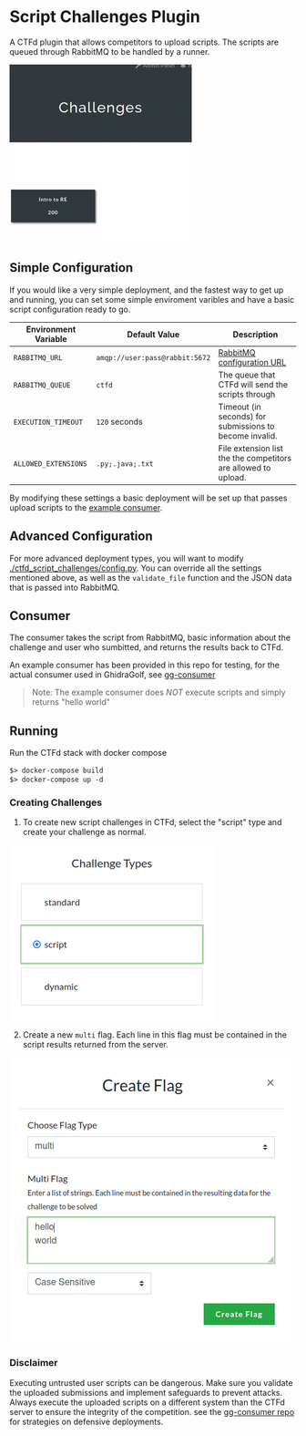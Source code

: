 # Script Challenges Plugin

A CTFd plugin that allows competitors to upload scripts. The scripts are queued through RabbitMQ to be handled by a runner.

![](./img/solve.gif)

## Simple Configuration
If you would like a very simple deployment, and the fastest way to get up and running, you can set some simple enviroment varibles and have a basic script configuration ready to go.

| **Environment Variable** | **Default Value** | **Description** |
|--------------------------|-------------------|-----------------|
|`RABBITMQ_URL` |`amqp://user:pass@rabbit:5672`| [RabbitMQ configuration URL](https://pika.readthedocs.io/en/latest/modules/parameters.html#urlparameters) |
|`RABBITMQ_QUEUE`|`ctfd`|The queue that CTFd will send the scripts through|
|`EXECUTION_TIMEOUT`|`120` seconds  |Timeout (in seconds) for submissions to become invalid.|
|`ALLOWED_EXTENSIONS`|`.py;.java;.txt`|File extension list the the competitors are allowed to upload.|

By modifying these settings a basic deployment will be set up that passes upload scripts to the [example consumer](./consumer).

## Advanced Configuration
For more advanced deployment types, you will want to modify [./ctfd_script_challenges/config.py](./ctfd_script_challenges/config.py). You can override all the settings mentioned above, as well as the `validate_file` function and the JSON data that is passed into RabbitMQ.

## Consumer

The consumer takes the script from RabbitMQ, basic information about the challenge and user who sumbitted, and returns the results back to CTFd.

An example consumer has been provided in this repo for testing, for the actual consumer used in GhidraGolf, see [gg-consumer](https://github.com/ghidragolf/gg-consumer)

>Note: The example consumer does _NOT_ execute scripts and simply returns "hello world"

## Running

Run the CTFd stack with docker compose
```
$> docker-compose build
$> docker-compose up -d
```

### Creating Challenges

1. To create new script challenges in CTFd, select the "script" type and create your challenge as normal.


![](./img/challenge.png)

2. Create a new `multi` flag. Each line in this flag must be contained in the script results returned from the server.


![](./img/flag.png)


### Disclaimer
Executing untrusted user scripts can be dangerous. Make sure you validate the uploaded submissions and implement safeguards to prevent attacks. Always execute the uploaded scripts on a different system than the CTFd server to ensure the integrity of the competition. see the [gg-consumer repo](https://github.com/ghidragolf/gg-consumer/tree/dev#defensive-measures-for-ghidra-golf-consumer) for strategies on defensive deployments.
